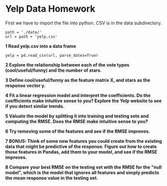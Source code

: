 # Yelp Data Homework 

First we have to import the file into python. CSV is in the data subdirectory. 

```
path = './data/' 
url = path + 'yelp.csv'
```

**1 Read yelp.csv into a data frame**

```
yelp = pd.read_csv(url, parse_dates=True)
```

**2 Explore the relationship between each of the vote types (cool/useful/funny) and the number of stars.**
                                                            
**3 Define cool/useful/funny as the feature matrix X, and stars as the response vector y.**

**4 Fit a linear regression model and interpret the coefficients. Do the coefficients make intuitive sense to you? Explore the Yelp website to see if you detect similar trends.**

**5 Valuate the model by splitting it into training and testing sets and computing the RMSE. Does the RMSE make intuitive sense to you?**

**6 Try removing some of the features and see if the RMSE improves.**

**7 BONUS: Think of some new features you could create from the existing data that might be predictive of the response. Figure out how to create those features in Pandas, add them to your model, and see if the RMSE improves.**

**8 Compare your best RMSE on the testing set with the RMSE for the "null model", which is the model that ignores all features and simply predicts the mean response value in the testing set.**